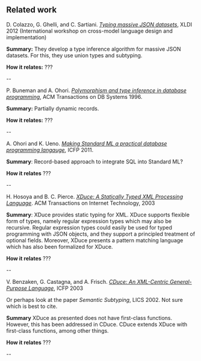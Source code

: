 Related work
------------


D. Colazzo, G. Ghelli, and C. Sartiani. _[Typing massive JSON datasets](http://workshops.inf.ed.ac.uk/xldi2012/colazzo_xldi.pdf)_, XLDI 2012
(International workshop on cross-model language design and implementation)

**Summary:** They develop a type inference algorithm for massive JSON datasets.
For this, they use union types and subtyping.

**How it relates:** ???

--

P. Buneman and A. Ohori. _[Polymorphism and type inference in database
programming](http://dl.acm.org/citation.cfm?id=227609)_, ACM Transactions on DB
Systems 1996.

**Summary:** Partially dynamic records.

**How it relates:** ???

--

A. Ohori and  K. Ueno. _[Making Standard ML a practical database programming
langauge](http://www.pllab.riec.tohoku.ac.jp/papers/icfp2011OhoriUenoAuthorVersion.pdf)_,
ICFP 2011.

**Summary**: Record-based approach to integrate SQL into Standard ML?

**How it relates** ???

--

H. Hosoya and B. C. Pierce. _[XDuce: A Statically Typed XML Processing
Language](http://dl.acm.org/citation.cfm?id=767195)_. ACM Transactions on
Internet Technology, 2003

**Summary**: XDuce provides static typing for XML. XDuce supports flexible form
of types, namely regular expression types which may also be recursive. Regular
expression types could easily be used for typed programming with JSON objects,
and they support a principled treatment of optional fields. Moreover, XDuce
presents a pattern matching language which has also been formalized for XDuce.

**How it relates** ???

--

V. Benzaken, G. Castagna, and A. Frisch. _[CDuce: An XML-Centric General-Purpose Language](http://www.cduce.org/papers/cduce-design.ps.gz)_, ICFP 2003

Or perhaps look at the paper _Semantic Subtyping_, LICS 2002. Not sure which is
best to cite.

**Summary** XDuce as presented does not have first-class functions. However, this has been
addressed in CDuce. CDuce extends XDuce with first-class functions, among other
things.

**How it relates** ???

--


